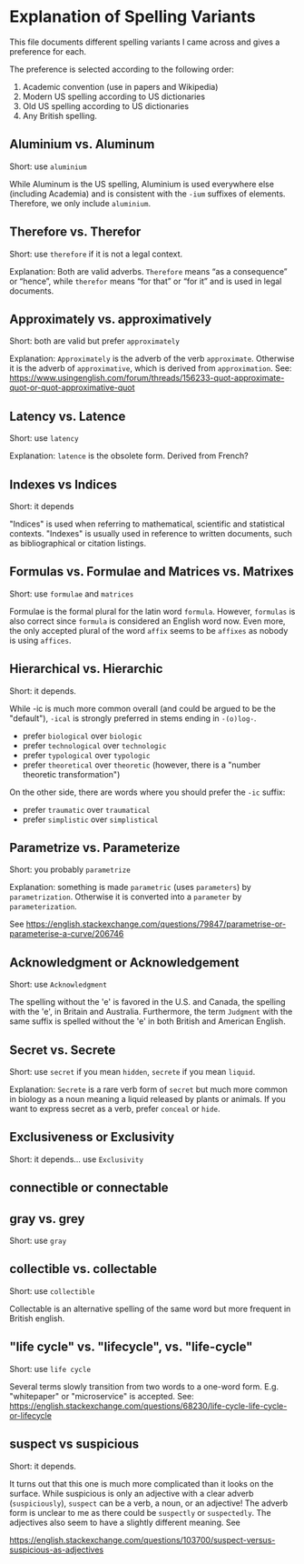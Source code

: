 
# Explanation of Spelling Variants

This file documents different spelling variants I came across and gives a preference for each.

The preference is selected according to the following order:

1. Academic convention (use in papers and Wikipedia)
2. Modern US spelling according to US dictionaries
2. Old US spelling according to US dictionaries
4. Any British spelling.



## Aluminium vs. Aluminum
Short: use `aluminium`

While Aluminum is the US spelling, Aluminium is used everywhere else (including Academia) and is consistent with the `-ium` suffixes of elements. Therefore, we only include `aluminium`.



## Therefore vs. Therefor
Short: use `therefore` if it is not a legal context.

Explanation: Both are valid adverbs. `Therefore` means “as a consequence” or “hence”, while `therefor` means “for that” or “for it” and is used in legal documents.



## Approximately vs. approximatively
Short: both are valid but prefer `approximately`

Explanation: `Approximately` is the adverb of the verb `approximate`. Otherwise it is the adverb of `approximative`, which is derived from `approximation`.
See: https://www.usingenglish.com/forum/threads/156233-quot-approximate-quot-or-quot-approximative-quot



## Latency vs. Latence
Short: use `latency`

Explanation: `latence` is the obsolete form. Derived from French?



## Indexes vs Indices
Short: it depends

"Indices" is used when referring to mathematical, scientific and statistical contexts.
"Indexes" is usually used in reference to written documents, such as bibliographical or citation listings.



## Formulas vs. Formulae and Matrices vs. Matrixes
Short: use `formulae` and `matrices`

Formulae is the formal plural for the latin word `formula`. However, `formulas` is also correct since `formula` is considered an English word now.
Even more, the only accepted plural of the word `affix` seems to be `affixes` as nobody is using `affices`.



## Hierarchical vs. Hierarchic
Short: it depends.

While -ic is much more common overall (and could be argued to be the "default"), `-ical` is strongly preferred in stems ending in `-(o)log-`. 

* prefer `biological` over `biologic`
* prefer `technological` over `technologic`
* prefer `typological` over `typologic`
* prefer `theoretical` over `theoretic` (however, there is a "number theoretic transformation")

On the other side, there are words where you should prefer the `-ic` suffix:

* prefer `traumatic` over `traumatical`
* prefer `simplistic` over `simplistical`



## Parametrize vs. Parameterize
Short: you probably `parametrize` 

Explanation: something is made `parametric` (uses `parameters`) by `parametrization`. Otherwise it is converted into a `parameter` by `parameterization`.

See https://english.stackexchange.com/questions/79847/parametrise-or-parameterise-a-curve/206746



## Acknowledgment or Acknowledgement
Short: use `Acknowledgment`

The spelling without the 'e' is favored in the U.S. and Canada, the spelling with the 'e', in Britain and Australia. Furthermore, the term `Judgment` with the same suffix is spelled without the 'e' in both British and American English.



## Secret vs. Secrete
Short: use `secret` if you mean `hidden`, `secrete` if you mean `liquid`.

Explanation: `Secrete` is a rare verb form of `secret` but much more common in biology as a noun meaning a liquid released by plants or animals. If you want to express secret as a verb, prefer `conceal` or `hide`.



## Exclusiveness or Exclusivity
Short: it depends... use `Exclusivity`



## connectible or connectable



## gray vs. grey
Short: use `gray`



## collectible vs. collectable
Short: use `collectible`

Collectable is an alternative spelling of the same word but more frequent in British english.



## "life cycle" vs. "lifecycle", vs. "life-cycle"
Short: use `life cycle`

Several terms slowly transition from two words to a one-word form. E.g. "whitepaper" or "microservice" is accepted.
See: https://english.stackexchange.com/questions/68230/life-cycle-life-cycle-or-lifecycle



## suspect vs suspicious
Short: it depends.

It turns out that this one is much more complicated than it looks on the surface. While suspicious is only an adjective with a clear adverb (`suspiciously`), `suspect` can be a verb, a noun, or an adjective! The adverb form is unclear to me as there could be `suspectly` or `suspectedly`. The adjectives also seem to have a slightly different meaning. See

https://english.stackexchange.com/questions/103700/suspect-versus-suspicious-as-adjectives


